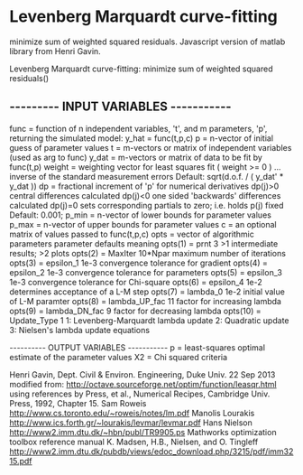 # Levenberg Marquardt curve-fitting

minimize sum of weighted squared residuals. Javascript version of matlab library from Henri Gavin.

Levenberg Marquardt curve-fitting: minimize sum of weighted squared residuals()

## ---------  INPUT  VARIABLES  -----------
 
 func   = function of n independent variables, 't', and m parameters, 'p',
 returning the simulated model: y_hat = func(t,p,c)
 p      = n-vector of initial guess of parameter values
 t      = m-vectors or matrix of independent variables (used as arg to func)
 y_dat  = m-vectors or matrix of data to be fit by func(t,p)
 weight = weighting vector for least squares fit ( weight >= 0 ) ...
 inverse of the standard measurement errors
 Default:  sqrt(d.o.f. / ( y_dat' * y_dat ))
 dp     = fractional increment of 'p' for numerical derivatives
 dp(j)>0 central differences calculated
 dp(j)<0 one sided 'backwards' differences calculated
 dp(j)=0 sets corresponding partials to zero; i.e. holds p(j) fixed
 Default:  0.001;
 p_min  = n-vector of lower bounds for parameter values
 p_max  = n-vector of upper bounds for parameter values
 c      = an optional matrix of values passed to func(t,p,c)
 opts   = vector of algorithmic parameters
 parameter    defaults    meaning
 opts(1)  =  prnt            3        >1 intermediate results; >2 plots
 opts(2)  =  MaxIter      10*Npar     maximum number of iterations
 opts(3)  =  epsilon_1       1e-3     convergence tolerance for gradient
 opts(4)  =  epsilon_2       1e-3     convergence tolerance for parameters
 opts(5)  =  epsilon_3       1e-3     convergence tolerance for Chi-square
 opts(6)  =  epsilon_4       1e-2     determines acceptance of a L-M step
 opts(7)  =  lambda_0        1e-2     initial value of L-M paramter
 opts(8)  =  lambda_UP_fac   11       factor for increasing lambda
 opts(9)  =  lambda_DN_fac    9       factor for decreasing lambda
 opts(10) =  Update_Type      1       1: Levenberg-Marquardt lambda update
 2: Quadratic update
 3: Nielsen's lambda update equations

 ----------  OUTPUT  VARIABLES  -----------
 p       = least-squares optimal estimate of the parameter values
 X2      = Chi squared criteria
 

 Henri Gavin, Dept. Civil & Environ. Engineering, Duke Univ. 22 Sep 2013
 modified from: http://octave.sourceforge.net/optim/function/leasqr.html
 using references by
 Press, et al., Numerical Recipes, Cambridge Univ. Press, 1992, Chapter 15.
 Sam Roweis       http://www.cs.toronto.edu/~roweis/notes/lm.pdf
 Manolis Lourakis http://www.ics.forth.gr/~lourakis/levmar/levmar.pdf
 Hans Nielson     http://www2.imm.dtu.dk/~hbn/publ/TR9905.ps
 Mathworks        optimization toolbox reference manual
 K. Madsen, H.B., Nielsen, and O. Tingleff
 http://www2.imm.dtu.dk/pubdb/views/edoc_download.php/3215/pdf/imm3215.pdf
